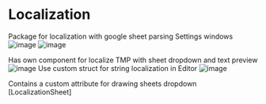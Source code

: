 # Localization
Package for localization with google sheet parsing
Settings windows
![image](https://user-images.githubusercontent.com/17832838/168088515-ccafc7fb-8948-4f11-b608-ea3580ee0090.png)
![image](https://user-images.githubusercontent.com/17832838/168088569-90a9c484-4131-430b-a0b4-e8301237cf7e.png)

Has own component for localize TMP with sheet dropdown and text preview
![image](https://user-images.githubusercontent.com/17832838/168089679-e7f18887-6054-432c-af18-2c2443e3c8b5.png)
Use custom struct for string localization in Editor
![image](https://user-images.githubusercontent.com/17832838/168090097-4bd66485-f41c-4175-96c1-66dd67299cb7.png)

Contains a custom attribute for drawing sheets dropdown
[LocalizationSheet]
